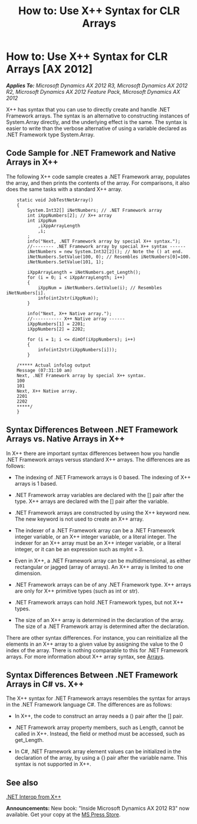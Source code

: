 ﻿---
title: 'How to: Use X++ Syntax for CLR Arrays'
TOCTitle: 'How to: Use X++ Syntax for CLR Arrays'
ms:assetid: 7217670a-2686-455f-a8da-5361ff483507
ms:mtpsurl: https://msdn.microsoft.com/en-us/library/Cc557456(v=AX.60)
ms:contentKeyID: 35245823
ms.date: 05/18/2015
mtps_version: v=AX.60
---

# How to: Use X++ Syntax for CLR Arrays [AX 2012]


_**Applies To:** Microsoft Dynamics AX 2012 R3, Microsoft Dynamics AX 2012 R2, Microsoft Dynamics AX 2012 Feature Pack, Microsoft Dynamics AX 2012_

X++ has syntax that you can use to directly create and handle .NET Framework arrays. The syntax is an alternative to constructing instances of System.Array directly, and the underlying effect is the same. The syntax is easier to write than the verbose alternative of using a variable declared as .NET Framework type System.Array.

## Code Sample for .NET Framework and Native Arrays in X++

The following X++ code sample creates a .NET Framework array, populates the array, and then prints the contents of the array. For comparisons, it also does the same tasks with a standard X++ array.
```X++  
    static void JobTestNetArray()
    {
        System.Int32[] iNetNumbers; // .NET Framework array
        int iXppNumbers[2]; // X++ array
        int iXppNum
            ,iXppArrayLength
            ,i;
        ;
        info("Next, .NET Framework array by special X++ syntax.");
        //-------- .NET Framework array by special X++ syntax ------
        iNetNumbers = new System.Int32[2](); // Note the () at end.
        iNetNumbers.SetValue(100, 0); // Resembles iNetNumbers[0]=100.
        iNetNumbers.SetValue(101, 1);
    
        iXppArrayLength = iNetNumbers.get_Length();
        for (i = 0; i < iXppArrayLength; i++)
        {
            iXppNum = iNetNumbers.GetValue(i); // Resembles iNetNumbers[i].
            info(int2str(iXppNum));
        }
    
        info("Next, X++ Native array.");
        //----------- X++ Native array ------
        iXppNumbers[1] = 2201;
        iXppNumbers[2] = 2202;
    
        for (i = 1; i <= dimOf(iXppNumbers); i++)
        {
            info(int2str(iXppNumbers[i]));
        }

    /***** Actual infolog output
    Message (07:31:10 am)
    Next, .NET Framework array by special X++ syntax.
    100
    101
    Next, X++ Native array.
    2201
    2202
    *****/
    }
```
## Syntax Differences Between .NET Framework Arrays vs. Native Arrays in X++

In X++ there are important syntax differences between how you handle .NET Framework arrays versus standard X++ arrays. The differences are as follows:

  - The indexing of .NET Framework arrays is 0 based. The indexing of X++ arrays is 1 based.

  - .NET Framework array variables are declared with the \[\] pair after the type. X++ arrays are declared with the \[\] pair after the variable.

  - .NET Framework arrays are constructed by using the X++ keyword new. The new keyword is not used to create an X++ array.

  - The indexer of a .NET Framework array can be a .NET Framework integer variable, or an X++ integer variable, or a literal integer. The indexer for an X++ array must be an X++ integer variable, or a literal integer, or it can be an expression such as myInt + 3.

  - Even in X++, a .NET Framework array can be multidimensional, as either rectangular or jagged (array of arrays). An X++ array is limited to one dimension.

  - .NET Framework arrays can be of any .NET Framework type. X++ arrays are only for X++ primitive types (such as int or str).

  - .NET Framework arrays can hold .NET Framework types, but not X++ types.

  - The size of an X++ array is determined in the declaration of the array. The size of a .NET Framework array is determined after the declaration.

There are other syntax differences. For instance, you can reinitialize all the elements in an X++ array to a given value by assigning the value to the 0 index of the array. There is nothing comparable to this for .NET Framework arrays. For more information about X++ array syntax, see [Arrays](arrays.md).

## Syntax Differences Between .NET Framework Arrays in C\# vs. X++

The X++ syntax for .NET Framework arrays resembles the syntax for arrays in the .NET Framework language C\#. The differences are as follows:

  - In X++, the code to construct an array needs a () pair after the \[\] pair.

  - .NET Framework array property members, such as Length, cannot be called in X++. Instead, the field or method must be accessed, such as get\_Length.

  - In C\#, .NET Framework array element values can be initialized in the declaration of the array, by using a {} pair after the variable name. This syntax is not supported in X++.

## See also

[.NET Interop from X++](net-interop-from-x.md)

  
**Announcements:** New book: "Inside Microsoft Dynamics AX 2012 R3" now available. Get your copy at the [MS Press Store](https://www.microsoftpressstore.com/store/inside-microsoft-dynamics-ax-2012-r3-9780735685109).

